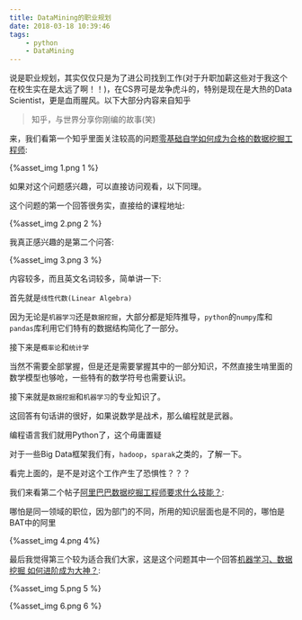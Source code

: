 ```yaml
---
title: DataMining的职业规划
date: 2018-03-18 10:39:46
tags:
    - python
    - DataMining
---
```


说是职业规划，其实仅仅只是为了进公司找到工作(对于升职加薪这些对于我这个在校生实在是太远了啊！！)，在CS界可是龙争虎斗的，特别是现在是大热的Data Scientist，更是血雨腥风。以下大部分内容来自知乎

> 知乎，与世界分享你刚编的故事(笑)

<!--more-->

来，我们看第一个知乎里面关注较高的问题[零基础自学如何成为合格的数据挖掘工程师](https://www.zhihu.com/question/38770400):

{%asset_img 1.png 1 %}

如果对这个问题感兴趣，可以直接访问观看，以下同理。

这个问题的第一个回答很务实，直接给的课程地址:

{%asset_img 2.png 2 %}

我真正感兴趣的是第二个问答:

{%asset_img 3.png 3 %}

内容较多，而且英文名词较多，简单讲一下:

首先就是`线性代数(Linear Algebra)`

因为无论是`机器学习`还是`数据挖掘`，大部分都是矩阵推导，`python`的`numpy`库和`pandas`库利用它们特有的数据结构简化了一部分。

接下来是`概率论`和`统计学`

当然不需要全部掌握，但是还是需要掌握其中的一部分知识，不然直接生啃里面的数学模型也够呛，一些特有的数学符号也需要认识。

接下来就是`数据挖掘`和`机器学习`的专业知识了。

这回答有句话讲的很好，如果说数学是战术，那么编程就是武器。

编程语言我们就用Python了，这个毋庸置疑

对于一些Big Data框架我们有，`hadoop`，`sparak`之类的，了解一下。

看完上面的，是不是对这个工作产生了恐惧性？？？

我们来看第二个帖子[阿里巴巴数据挖掘工程师要求什么技能？](https://www.zhihu.com/question/38652226/answer/77441121):

哪怕是同一领域的职位，因为部门的不同，所用的知识层面也是不同的，哪怕是BAT中的阿里

{%asset_img 4.png 4%}

最后我觉得第三个较为适合我们大家，这是这个问题其中一个回答[机器学习、数据挖掘 如何进阶成为大神？](https://www.zhihu.com/question/37256015/answer/85198013):

{%asset_img 5.png 5 %}

{%asset_img 6.png 6 %}